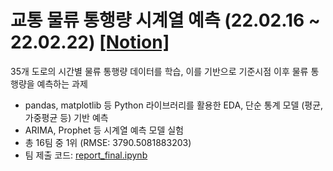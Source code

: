# 교통 물류 통행량 시계열 예측 (22.02.16 ~ 22.02.22) [[Notion]](https://salty-reward-0b7.notion.site/68325cf22ed744a1a5576cd2f45211de)
35개 도로의 시간별 물류 통행량 데이터를 학습, 이를 기반으로 기준시점 이후 물류 통행량을 예측하는 과제
- pandas, matplotlib 등 Python  라이브러리를 활용한 EDA, 단순 통계 모델 (평균, 가중평균 등) 기반 예측
- ARIMA, Prophet 등 시계열 예측 모델 실험
- 총 16팀 중 1위 (RMSE: 3790.5081883203)
- 팀 제출 코드: [report_final.ipynb](https://github.com/jmkim0/yd_aiconnect/blob/main/2-Team_Competition/2-highway_traffic/report_final.ipynb)
